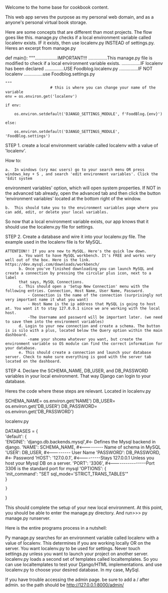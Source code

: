 Welcome to the home base for cookbook content. 

This web app serves the purpose as my personal web domain, and as a anyone's personal virtual book storage.

Here are some concepts that are different than most projects. The flow goes like this. manage.py checks if a local environment 
variable called localenv exists. IF it exists, then use localenv.py INSTEAD of settings.py. Heres an excerpt from manage.py


def main():
    """..................IMPORTANT!!!
    ...............This manage.py file is modified to check if a local environment variable exists. 
    ...............IF localenv has been declared
    ...............USE Foodblog.localenv.py 
    ...............IF NOT localenv
    ...............use Foodblog.settings.py
    
    """
                        # this is where you can change your name of the variable
    env = os.environ.get('localenv')

    if env:

        os.environ.setdefault('DJANGO_SETTINGS_MODULE', f'FoodBlog.{env}')

    else:

        os.environ.setdefault('DJANGO_SETTINGS_MODULE', 'FoodBlog.settings')


STEP 1. create a local environment variable called localenv with a value of 'localenv'.

How to: 

    a.  In windows (sry mac users) go to your search menu OR press windows_key + S , and search 'edit environment variables'. Click the 'Edit system
environment variables' option, which will open system properties. If NOT in the advanced tab already, open the advanced tab and then click the button
'environment variables' located at the bottom right of the window. 

    b.  This should take you to the environment variables page where you can add, edit, or delete your local variables.  

So now that a local environment variable exists, our app knows that it should use the localenv.py file for settings.

STEP 2. Create a database and wire it into your localenv.py file. The example used in the localenv file is for MySQL.

    ATTENTION!! If you are new to MySQL. Here's the quick low down. 
          a. You want to have MySQL workbench. It's FREE and works very well out of the box. Here is the link. https://dev.mysql.com/downloads/workbench/
          b. Once you've finished downloading you can launch MySQL and create a connection by pressing the circular plus icon, next to a label
          that says, MySQL Connections.
          c. This should open a 'Setup New Connection' menu with the following entries. Connection, Host Name, User Name, Password.
              - Connection is the name of the connection (surprisingly not very important name it what you want)
              - Host Name is the ip address that MySQL is going to host at. You want it to stay 127.0.0.1 since we are working with the local host.
              -The Username and password will be important later. (we need to save them into the environment variables)
          d. Login to your new connection and create a schema. The button is is silo with a plus, located below the Query option within the main dashboard.
              -name your shcema whatever you want, but create the environment variable so OS module can find the correct information for your database.
          e. This should create a connection and launch your database server. Check to make sure everything is good with the server tab located on the dashboard.

STEP 4. Declare the SCHEMA_NAME, DB_USER, and DB_PASSWORD variables in your local environment. That way Django can login to your database.


Heres the code where these steps are relevant. Located in localenv.py

SCHEMA_NAME= os.environ.get('NAME')
DB_USER= os.environ.get('DB_USER')
DB_PASSWORD= os.environ.get('DB_PASSWORD')

localenv.py

DATABASES = {  
    'default': {  
        'ENGINE': 'django.db.backends.mysql',#<- Defines the Mysql backend in django.
        'NAME': SCHEMA_NAME, #<--------- Name of schema in MySQL 
        'USER': DB_USER,     #<--------- User Name 
        'PASSWORD': DB_PASSWORD,  #<- Password
        'HOST': '127.0.0.1',  #<---------Stays 127.0.0.1 Unless you host your Mysql DB on a server.
        'PORT': '3306', #<----------------Port 3306 is the standard port for mysql
        'OPTIONS': {  
            'init_command': "SET sql_mode='STRICT_TRANS_TABLES'"  
        }      
        
    }  
} 

This should complete the setup of your new local environment. At this point, you should be able to enter the manage.py directory. And
run>>> py manage.py runserver.



Here is the entire programs process in a nutshell:

Py manage.py searches for an environment variable called localenv with a value of localenv. This determines if you are working locally
OR on the server. You want localenv.py to be used for settings. Never touch settings.py unless you want to launch your project on another 
server. localenv.py loads a second set of templates called localtemplates. So you can use localtemplates to test your Django/HTML implementations.
and use localenv.py to choose your desired database. In my case, MySql.

If you have trouble accessing the admin page. be sure to add a / after admin. so the path should be http://127.0.0.1:8000/admin/ 
